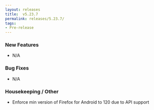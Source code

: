 ```yaml
---
layout: releases
title:  v5.23.7
permalink: releases/5.23.7/
tags:
- Pre-release
---
```


### New Features

- N/A

### Bug Fixes

- N/A

### Housekeeping / Other

- Enforce min version of Firefox for Android to 120 due to API support
